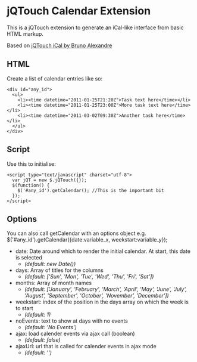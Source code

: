 jQTouch Calendar Extension
==========================

This is a jQTouch extension to generate an iCal-like interface from basic HTML markup.

Based on [jQTouch iCal by Bruno Alexandre](http://code.google.com/p/jqtouch-ical/)

HTML
----
Create a list of calendar entries like so:

    <div id="any_id">
      <ul>
        <li><time datetime="2011-01-25T21:20Z">Task text here</time></li>
        <li><time datetime="2011-01-25T23:00Z">More task text here</time></li>
        <li><time datetime="2011-03-02T09:30Z">Another task here</time></li>
      </ul>
    </div>

Script
------
Use this to initialise:

    <script type="text/javascript" charset="utf-8">
      var jQT = new $.jQTouch({});
      $(function() {
        $('#any_id').getCalendar(); //This is the important bit
      });
    </script>

Options
-------
You can also call getCalendar with an options object e.g.
    $('#any_id').getCalendar({date:variable_x, weekstart:variable_y});

 * date: Date around which to render the initial calendar. At start, this date is selected 
   * _(default: new Date())_
 * days: Array of titles for the columns 
   * _(default: ['Sun', 'Mon', 'Tue', 'Wed', 'Thu', 'Fri', 'Sat'])_
 * months: Array of month names 
   * _(default: ['January', 'February', 'March', 'April', 'May', 'June', 'July', 'August', 'September', 'October', 'November', 'December'])_
 * weekstart: index of the position in the days array on which the week is to start
   * _(default: 1)_
 * noEvents: text to show at days with no events
   * _(default: 'No Events')_
 * ajax: load calender events via ajax call (boolean)
   * _(default: false)_
 * ajaxUrl: url that is called for calender events in ajax mode
   * _(default: '')_
